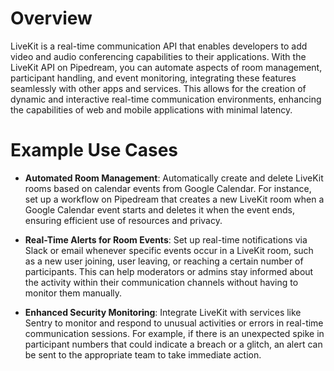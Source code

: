 # Overview

LiveKit is a real-time communication API that enables developers to add video and audio conferencing capabilities to their applications. With the LiveKit API on Pipedream, you can automate aspects of room management, participant handling, and event monitoring, integrating these features seamlessly with other apps and services. This allows for the creation of dynamic and interactive real-time communication environments, enhancing the capabilities of web and mobile applications with minimal latency.

# Example Use Cases

- **Automated Room Management**: Automatically create and delete LiveKit rooms based on calendar events from Google Calendar. For instance, set up a workflow on Pipedream that creates a new LiveKit room when a Google Calendar event starts and deletes it when the event ends, ensuring efficient use of resources and privacy.

- **Real-Time Alerts for Room Events**: Set up real-time notifications via Slack or email whenever specific events occur in a LiveKit room, such as a new user joining, user leaving, or reaching a certain number of participants. This can help moderators or admins stay informed about the activity within their communication channels without having to monitor them manually.

- **Enhanced Security Monitoring**: Integrate LiveKit with services like Sentry to monitor and respond to unusual activities or errors in real-time communication sessions. For example, if there is an unexpected spike in participant numbers that could indicate a breach or a glitch, an alert can be sent to the appropriate team to take immediate action.
